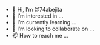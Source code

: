 - 👋 Hi, I’m @74abejita
- 👀 I’m interested in ...
- 🌱 I’m currently learning ...
- 💞️ I’m looking to collaborate on ...
- 📫 How to reach me ...

<!---
74abejita/74abejita is a ✨ special ✨ repository because its `README.md` (this file) appears on your GitHub profile.
You can click the Preview link to take a look at your changes.
--->
